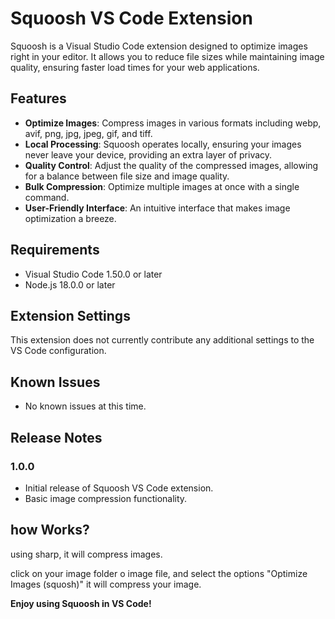 # Squoosh VS Code Extension

Squoosh is a Visual Studio Code extension designed to optimize images right in your editor. It allows you to reduce file sizes while maintaining image quality, ensuring faster load times for your web applications.

## Features

- **Optimize Images**: Compress images in various formats including webp, avif, png, jpg, jpeg, gif, and tiff.
- **Local Processing**: Squoosh operates locally, ensuring your images never leave your device, providing an extra layer of privacy.
- **Quality Control**: Adjust the quality of the compressed images, allowing for a balance between file size and image quality.
- **Bulk Compression**: Optimize multiple images at once with a single command.
- **User-Friendly Interface**: An intuitive interface that makes image optimization a breeze.

## Requirements

- Visual Studio Code 1.50.0 or later
- Node.js 18.0.0 or later

## Extension Settings

This extension does not currently contribute any additional settings to the VS Code configuration.

## Known Issues

- No known issues at this time.

## Release Notes

### 1.0.0

- Initial release of Squoosh VS Code extension.
- Basic image compression functionality.

## how Works?

using sharp, it will compress images.

click on your image folder o image file, and select the options "Optimize Images (squosh)" it will compress your image.

**Enjoy using Squoosh in VS Code!**
